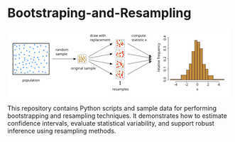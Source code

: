 # Bootstraping-and-Resampling


![Alt Text](./Resources/Illustration_bootstrap.png)

This repository contains Python scripts and sample data for performing bootstrapping and resampling techniques. It demonstrates how to estimate confidence intervals, evaluate statistical variability, and support robust inference using resampling methods.
